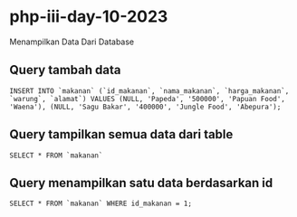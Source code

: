 # php-iii-day-10-2023
Menampilkan Data Dari Database

## Query tambah data

    INSERT INTO `makanan` (`id_makanan`, `nama_makanan`, `harga_makanan`, `warung`, `alamat`) VALUES (NULL, 'Papeda', '500000', 'Papuan Food', 'Waena'), (NULL, 'Sagu Bakar', '400000', 'Jungle Food', 'Abepura');
## Query tampilkan semua data dari table

    SELECT * FROM `makanan`

## Query menampilkan satu data berdasarkan id

    SELECT * FROM `makanan` WHERE id_makanan = 1;